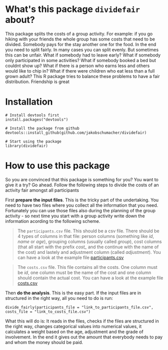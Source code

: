
# What's this package `dividefair` about? 
This package splits the costs of a group activity. For example: if you go hiking with your friends the whole group has some costs that need to be divided. Somebody pays for the stay another one for the food. In the end you need to split fairly. In many cases you can split evenly. But sometimes this can be unfair. What if somebody had to leave early? What if somebody only participated in some activities? What if somebody booked a bed but couldnt show up? What if there is a person who earns less and others would like to chip in? What if there were children who eat less than a full grown adult? This R package tries to balance these problems to have a fair distribution. Friendship is great 


# Installation
```
# Install devtools first
install.packages("devtools")

# Install the package from github
devtools::install_github(github.com/jakobschumacher/dividefair)

# Start using the package
library(dividefair)
```

# How to use this package
So you are convinced that this package is something for you? You want to give it a try? Go ahead. Follow the following steps to divide the costs of an activity fair amongst all participants

First **prepare the input files**. This is the tricky part of the undertaking. You need to have two files where you collect all the information that you need. Fortunately you can use those files also during the planning of the group activity - so next time you start with a group activity write down the information acording to the following scheme. 

> The `participants.csv` file. This should be a csv file. There should be 4 types of columns in that file: person columns (something like *id*, *name* or *age*), grouping columns (usually called *group*), cost columns (that all start with the prefix *cost_* and the continue with the name of the cost) and lastely and adjustment column (called *adjustment*). You can have a look at the example file [participants.csv](inst/participants.csv)

> The `costs.csv` file. This file contains all the costs. One column must be *id*, one column must be the name of the cost and one column should contain the actual cost. You can have a look at the example file [costs.csv](inst/costs.csv)


Then **do the analysis**. This is the easy part. If the input files are in structured in the right way, all you need to do is run:

```
divide_fairly(participants_file = "link_to_participants_file.csv", costs_file = "link_to_costs_file.csv")
```

What this will do is: It reads in the files, checks if the files are structured in the right way, changes categorical values into numerical values, it calculates a weight based on the age, adjustment and the grade of involvement. In the end it gives out the amount that everybody needs to pay and whom the money should be paid.
